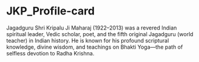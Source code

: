# JKP_Profile-card
Jagadguru Shri Kripalu Ji Maharaj (1922–2013) was a revered Indian spiritual leader, Vedic scholar, poet, and the fifth original Jagadguru (world teacher) in Indian history. He is known for his profound scriptural knowledge, divine wisdom, and teachings on Bhakti Yoga—the path of selfless devotion to Radha Krishna.
